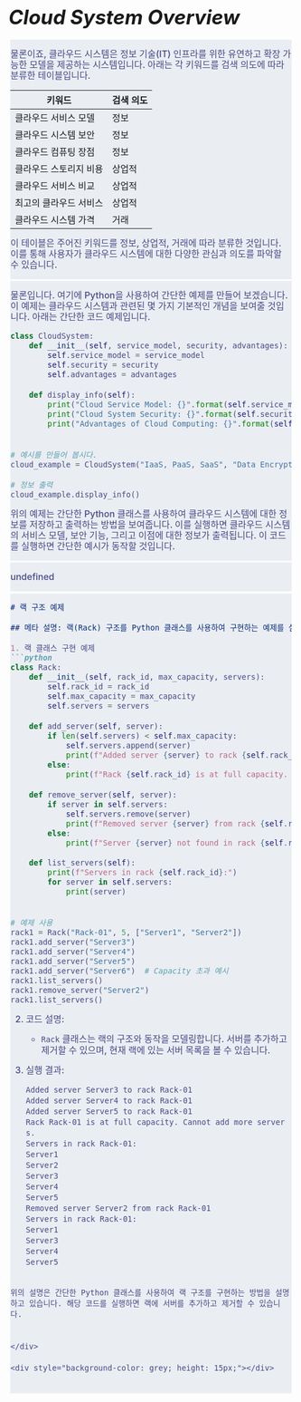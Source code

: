 # **<span style="font-size: 35px; font-style: italic;">Cloud System Overview</span>**


<style>
.body-full {
    overflow-x: hidden;
    margin: .21rem;
    padding: 0;
    font-family: -apple-system, BlinkMacSystemFont, "Helvetica Neue", "Apple SD Gothic Neo", Arial, sans-serif;
    font-weight: 500;
    position: relative;
    word-break: break-all;
    -webkit-text-size-adjust: none;
    background-color: #eaeef3;
    color: #474787;
    font-size: 16px;
    line-height: 19px;
    border-color: white;
    }
</style>
<div class="body-full">

물론이죠, 클라우드 시스템은 정보 기술(IT) 인프라를 위한 유연하고 확장 가능한 모델을 제공하는 시스템입니다. 아래는 각 키워드를 검색 의도에 따라 분류한 테이블입니다.

| 키워드 | 검색 의도 |
|--------|-----------|
| 클라우드 서비스 모델 | 정보 |
| 클라우드 시스템 보안 | 정보 |
| 클라우드 컴퓨팅 장점 | 정보 |
| 클라우드 스토리지 비용 | 상업적 |
| 클라우드 서비스 비교 | 상업적 |
| 최고의 클라우드 서비스 | 상업적 |
| 클라우드 시스템 가격 | 거래 |

이 테이블은 주어진 키워드를 정보, 상업적, 거래에 따라 분류한 것입니다. 이를 통해 사용자가 클라우드 시스템에 대한 다양한 관심과 의도를 파악할 수 있습니다.


</div>

<div class="body-full">

물론입니다. 여기에 Python을 사용하여 간단한 예제를 만들어 보겠습니다. 이 예제는 클라우드 시스템과 관련된 몇 가지 기본적인 개념을 보여줄 것입니다. 아래는 간단한 코드 예제입니다.

```python
class CloudSystem:
    def __init__(self, service_model, security, advantages):
        self.service_model = service_model
        self.security = security
        self.advantages = advantages

    def display_info(self):
        print("Cloud Service Model: {}".format(self.service_model))
        print("Cloud System Security: {}".format(self.security))
        print("Advantages of Cloud Computing: {}".format(self.advantages))


# 예시를 만들어 봅시다.
cloud_example = CloudSystem("IaaS, PaaS, SaaS", "Data Encryption, Access Control", "Scalability, Cost Efficiency")

# 정보 출력
cloud_example.display_info()
```

위의 예제는 간단한 Python 클래스를 사용하여 클라우드 시스템에 대한 정보를 저장하고 출력하는 방법을 보여줍니다. 이를 실행하면 클라우드 시스템의 서비스 모델, 보안 기능, 그리고 이점에 대한 정보가 출력됩니다. 이 코드를 실행하면 간단한 예시가 동작할 것입니다.


</div>

<div class="body-full">

undefined


</div>

<div class="body-full">

```markdown
# 랙 구조 예제

## 메타 설명: 랙(Rack) 구조를 Python 클래스를 사용하여 구현하는 예제를 설명합니다.

1. 랙 클래스 구현 예제
```python
class Rack:
    def __init__(self, rack_id, max_capacity, servers):
        self.rack_id = rack_id
        self.max_capacity = max_capacity
        self.servers = servers

    def add_server(self, server):
        if len(self.servers) < self.max_capacity:
            self.servers.append(server)
            print(f"Added server {server} to rack {self.rack_id}")
        else:
            print(f"Rack {self.rack_id} is at full capacity. Cannot add more servers.")

    def remove_server(self, server):
        if server in self.servers:
            self.servers.remove(server)
            print(f"Removed server {server} from rack {self.rack_id}")
        else:
            print(f"Server {server} not found in rack {self.rack_id}.")

    def list_servers(self):
        print(f"Servers in rack {self.rack_id}:")
        for server in self.servers:
            print(server)


# 예제 사용
rack1 = Rack("Rack-01", 5, ["Server1", "Server2"])
rack1.add_server("Server3")
rack1.add_server("Server4")
rack1.add_server("Server5")
rack1.add_server("Server6")  # Capacity 초과 예시
rack1.list_servers()
rack1.remove_server("Server2")
rack1.list_servers()
```

2. 코드 설명:
   - `Rack` 클래스는 랙의 구조와 동작을 모델링합니다. 서버를 추가하고 제거할 수 있으며, 현재 랙에 있는 서버 목록을 볼 수 있습니다.

3. 실행 결과:
   ```plaintext
   Added server Server3 to rack Rack-01
   Added server Server4 to rack Rack-01
   Added server Server5 to rack Rack-01
   Rack Rack-01 is at full capacity. Cannot add more servers.
   Servers in rack Rack-01:
   Server1
   Server2
   Server3
   Server4
   Server5
   Removed server Server2 from rack Rack-01
   Servers in rack Rack-01:
   Server1
   Server3
   Server4
   Server5
   ```
```

위의 설명은 간단한 Python 클래스를 사용하여 랙 구조를 구현하는 방법을 설명하고 있습니다. 해당 코드를 실행하면 랙에 서버를 추가하고 제거할 수 있습니다.


</div>

<div style="background-color: grey; height: 15px;"></div>

